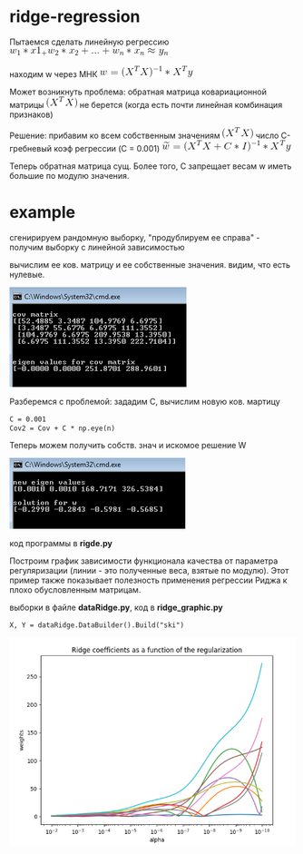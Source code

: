 # ridge-regression

Пытаемся сделать линейную регрессию
![](https://raw.githubusercontent.com/okiochan/ridge-regression/master/CodeCogsEqn.gif)

находим w через МНК ![](https://raw.githubusercontent.com/okiochan/ridge-regression/master/CodeCogsEqn(1).gif)

Может возникнуть проблема: обратная матрица ковариационной матрицы  ![](https://raw.githubusercontent.com/okiochan/ridge-regression/master/CodeCogsEqn(2).gif) не берется (когда есть почти линейная комбинация признаков)

Решение: прибавим ко всем собственным значениям ![](https://raw.githubusercontent.com/okiochan/ridge-regression/master/CodeCogsEqn(2).gif) число С-гребневый коэф регрессии (C = 0.001)
![](https://raw.githubusercontent.com/okiochan/ridge-regression/master/CodeCogsEqn(3).gif)

Теперь обратная матрица сущ. Более того, С запрещает весам w иметь большие по модулю значения. 

# example

сгенирируем рандомную выборку, "продублируем ее справа" - получим выборку с линейной зависимостью 

вычислим ее ков. матрицу и ее собственные значения. видим, что есть нулевые.

![](https://raw.githubusercontent.com/okiochan/ridge-regression/master/1.png)

Разберемся с проблемой: зададим С, вычислим новую ков. мартицу
```
С = 0.001
Cov2 = Cov + С * np.eye(n)
```
Теперь можем получить собств. знач и искомое решение W

![](https://raw.githubusercontent.com/okiochan/ridge-regression/master/2.png)

код программы в **rigde.py**

Построим	график	зависимости	функционала	качества	от	параметра	регуляризации (линии - это полученные веса, взятые по модулю).
Этот пример также показывает полезность применения регрессии Риджа к плохо обусловленным матрицам.

выборки в файле **dataRidge.py**, код в **ridge_graphic.py**
```
X, Y = dataRidge.DataBuilder().Build("ski")
```

![](https://raw.githubusercontent.com/okiochan/ridge-regression/master/r1.png)